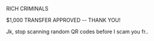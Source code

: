 RICH CRIMINALS 


$1,000 TRANSFER APPROVED -- THANK YOU!

Jk, stop scanning random QR codes before I scam you fr..
